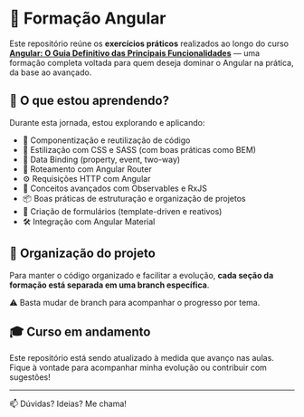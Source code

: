 # 🚀 Formação Angular

Este repositório reúne os **exercícios práticos** realizados ao longo do curso [**Angular: O Guia Definitivo das Principais Funcionalidades**](https://www.udemy.com/course/super-treinamento-de-angular-16-do-basico-ao-avancado/) — uma formação completa voltada para quem deseja dominar o Angular na prática, da base ao avançado.

## 📌 O que estou aprendendo?

Durante esta jornada, estou explorando e aplicando:

- 🧱 Componentização e reutilização de código
- 🎨 Estilização com CSS e SASS (com boas práticas como BEM)
- 🔗 Data Binding (property, event, two-way)
- 🧭 Roteamento com Angular Router
- ⚙️ Requisições HTTP com Angular
- 🧠 Conceitos avançados com Observables e RxJS
- 📦 Boas práticas de estruturação e organização de projetos
- 🧪 Criação de formulários (template-driven e reativos)
- 🛠️ Integração com Angular Material

## 🌿 Organização do projeto

Para manter o código organizado e facilitar a evolução, **cada seção da formação está separada em uma branch específica**.  

⚠️ Basta mudar de branch para acompanhar o progresso por tema.

## 🎓 Curso em andamento

Este repositório está sendo atualizado à medida que avanço nas aulas.  
Fique à vontade para acompanhar minha evolução ou contribuir com sugestões!

---

📫 Dúvidas? Ideias? Me chama!
